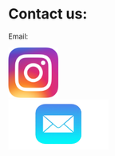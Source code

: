 <!DOCTYPE html>
<html>
<head>

</body>
    <h1>Contact us:</h1>
    <p>Email: </p>
</body>

<div class="container">
  <a href="https://www.instagram.com/umarylandigem/">
  <img class="image" src="insta.png" width ="100" height="100">
  <div class="overlay">
  
<div class="container">
  <a href="mailto:umarylandigem@gmail.com"> 
  <img class="image" src="email.png" width ="200" height="100">
  <div class="overlay">
</html>
    


